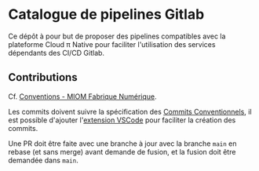 # Catalogue de pipelines Gitlab

Ce dépôt à pour but de proposer des pipelines compatibles avec la plateforme Cloud π Native pour faciliter l'utilisation des services dépendants des CI/CD Gitlab.

## Contributions

Cf. [Conventions - MIOM Fabrique Numérique](https://docs.fabrique-numerique.fr/conventions/nommage.html).

Les commits doivent suivre la spécification des [Commits Conventionnels](https://www.conventionalcommits.org/en/v1.0.0/), il est possible d'ajouter l'[extension VSCode](https://github.com/vivaxy/vscode-conventional-commits) pour faciliter la création des commits.

Une PR doit être faite avec une branche à jour avec la branche `main` en rebase (et sans merge) avant demande de fusion, et la fusion doit être demandée dans `main`.
